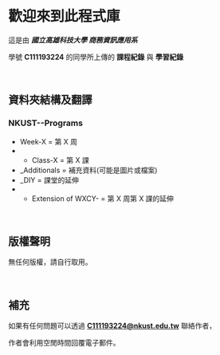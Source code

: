 # 歡迎來到此程式庫

這是由 ***國立高雄科技大學 商務資訊應用系***

學號 **C111193224** 的同學所上傳的 **課程紀錄** 與 **學習紀錄**

&emsp;
## 資料夾結構及翻譯

### NKUST--Programs
- Week-X = 第 X 周
- + Class-X = 第 X 課
- _Additionals = 補充資料(可能是圖片或檔案)
- _DIY = 課堂的延伸
- + Extension of WXCY- = 第 X 周第 X 課的延伸

&emsp;
## 版權聲明
無任何版權，請自行取用。

&emsp;
## 補充
如果有任何問題可以透過 **C111193224@nkust.edu.tw** 聯絡作者，

作者會利用空閒時間回覆電子郵件。